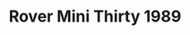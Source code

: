 ---
    title: Rover Mini Thirty 1989
    slug: Rover-Mini-Thirty-1989
    description:
    code: Rover-Mini-Thirty-1989
    image: https://cmdiy-archive.s3.us-east-1.amazonaws.com/adverts/images/Rover+Mini+Thirty+1989.jpeg
    download: https://cmdiy-archive.s3.us-east-1.amazonaws.com/adverts/documents/Rover+Mini+Thirty+1989.pdf
---